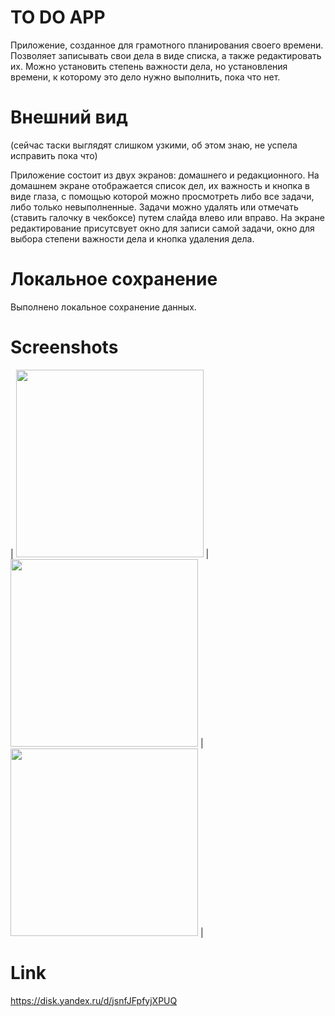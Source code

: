 # TO DO APP

Приложение, созданное для грамотного планирования своего времени. Позволяет записывать свои дела в виде списка, а также редактировать их. Можно установить степень важности дела, но установления времени, к которому это дело нужно выполнить, пока что нет. 

# Внешний вид
 
(сейчас таски выглядят слишком узкими,  об этом знаю, не успела исправить пока что)

Приложение состоит из двух экранов: домашнего и редакционного. На домашнем экране отображается список дел, их важность и кнопка в виде глаза, с помощью которой можно просмотреть либо все задачи, либо только невыполненные. Задачи можно удалять или отмечать (ставить галочку в чекбоксе) путем слайда влево или вправо. На экране редактирование присутсвует окно для записи самой задачи, окно для выбора степени важности дела и кнопка удаления дела. 

# Локальное сохранение

Выполнено локальное сохранение данных.

# Screenshots
| <image src = "screenshots/1.png" width="300" /> | <image src = "screenshots/2.png" width="300" /> | <image src = "screenshots/3.png" width="300" /> |

# Link

https://disk.yandex.ru/d/jsnfJFpfyjXPUQ
